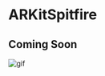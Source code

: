 # ARKitSpitfire

## Coming Soon

![gif](https://github.com/chriswebb09/ARKitSpitfire/blob/master/dunkirk.gif) 
